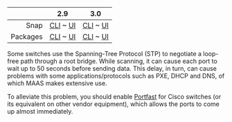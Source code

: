 ||2.9|3.0|
|-----:|:-----:|:-----:|
Snap|[CLI](/t/managing-stp-snap-2-9-cli/2914) ~ [UI](/t/managing-stp-snap-2-9-ui/2915)|[CLI](/t/managing-stp-snap-3-0-cli/4037) ~ [UI](/t/managing-stp-snap-3-0-ui/4038)|
Packages|[CLI](/t/managing-stp-deb-2-9-cli/2920) ~ [UI](/t/managing-stp-deb-2-9-ui/2921)|[CLI](/t/managing-stp-deb-3-0-cli/4039) ~ [UI](/t/managing-stp-deb-3-0-ui/4040)|

Some switches use the Spanning-Tree Protocol (STP) to negotiate a loop-free path through a root bridge. While scanning, it can cause each port to wait up to 50 seconds before sending data. This delay, in turn, can cause problems with some applications/protocols such as PXE, DHCP and DNS, of which MAAS makes extensive use.

To alleviate this problem, you should enable [Portfast](https://www.cisco.com/c/en/us/td/docs/switches/lan/catalyst4000/8-2glx/configuration/guide/stp_enha.html#wp1019873) for Cisco switches (or its equivalent on other vendor equipment), which allows the ports to come up almost immediately.